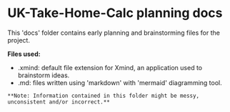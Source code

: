 # UK-Take-Home-Calc planning docs

This 'docs' folder contains early planning and brainstorming files for the project. 

**Files used:**
* .xmind: default file extension for Xmind, an application used to brainstorm ideas.
* .md: files written using 'markdown' with 'mermaid' diagramming tool.

``**Note: Information contained in this folder might be messy, unconsistent and/or incorrect.**  ``
